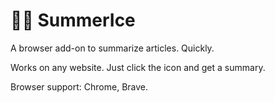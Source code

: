 # 🔅🧊 SummerIce

A browser add-on to summarize articles. Quickly.

Works on any website. Just click the icon and get a summary.

Browser support: Chrome, Brave.
